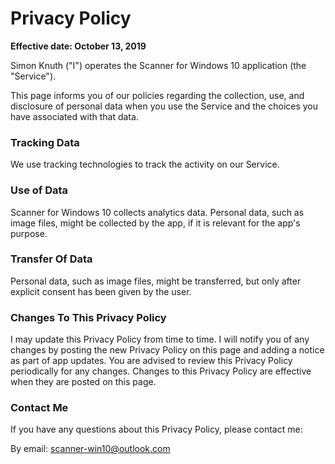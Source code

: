 # Privacy Policy
**Effective date: October 13, 2019**

Simon Knuth ("I") operates the Scanner for Windows 10 application (the "Service").

This page informs you of our policies regarding the collection, use, and disclosure of personal data when you use the Service and the choices you have associated with that data.
<br/>

### Tracking Data
We use tracking technologies to track the activity on our Service.
<br/>

### Use of Data
Scanner for Windows 10 collects analytics data.
Personal data, such as image files, might be collected by the app, if it is relevant for the app's purpose.
<br/>

### Transfer Of Data
Personal data, such as image files, might be transferred, but only after explicit consent has been given by the user.
<br/>

### Changes To This Privacy Policy
I may update this Privacy Policy from time to time. I will notify you of any changes by posting the new Privacy Policy on this page and adding a notice as part of app updates.
You are advised to review this Privacy Policy periodically for any changes. Changes to this Privacy Policy are effective when they are posted on this page.
<br/>

### Contact Me
If you have any questions about this Privacy Policy, please contact me:

By email: scanner-win10@outlook.com
